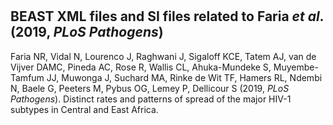 #
## BEAST XML files and SI files related to Faria *et al*. (2019, *PLoS Pathogens*)

Faria NR, Vidal N, Lourenco J, Raghwani J, Sigaloff KCE, Tatem AJ, van de Vijver DAMC, Pineda AC, Rose R, Wallis CL, Ahuka-Mundeke S, Muyembe-Tamfum JJ, Muwonga J, Suchard MA, Rinke de Wit TF, Hamers RL, Ndembi N, Baele G, Peeters M, Pybus OG, Lemey P, Dellicour S (2019, *PLoS Pathogens*). Distinct rates and patterns of spread of the major HIV-1 subtypes in Central and East Africa.
